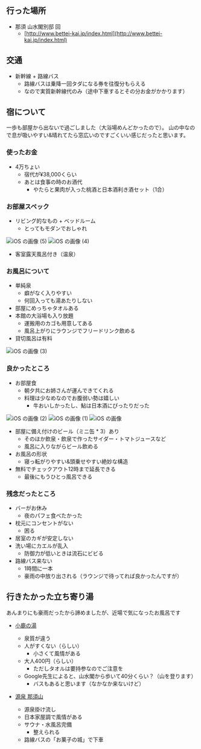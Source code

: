 ## 行った場所
- 那須 山水閣別邸 回
  - [http://www.bettei-kai.jp/index.html](http://www.bettei-kai.jp/index.html)

## 交通
- 新幹線 + 路線バス
  - 路線バスは乗降一回タダになる券を往復分もらえる
  - なので実質新幹線代のみ（途中下車するとその分お金がかかります）

## 宿について
一歩も部屋から出ないで過ごしました（大浴場めんどかったので）。
山の中なので息が吸いやすい&晴れてたら窓広いのですごくいい感じだったと思います。

### 使ったお金
- 4万ちょい
  - 宿代が¥38,000くらい
  - あとは食事の時のお酒代
    - やたらと果肉が入った桃酒と日本酒利き酒セット（1合）
### お部屋スペック
- リビング的なもの + ベッドルーム
  - とってもモダンでおしゃれ

![iOS の画像 (5)](https://user-images.githubusercontent.com/16934291/60312667-21f00400-9997-11e9-8f81-f1a0d6b09da1.jpg)
![iOS の画像 (4)](https://user-images.githubusercontent.com/16934291/60312668-21f00400-9997-11e9-89e5-7e287d3497b2.jpg)

- 客室露天風呂付き（温泉）
### お風呂について
- 単純泉
  - 癖がなく入りやすい
  - 何回入っても湯あたりしない
- 部屋にめっちゃタオルある
- 本館の大浴場も入り放題
  - 運搬用のカゴも用意してある
  - 風呂上がりにラウンジでフリードリンク飲める
- 貸切風呂は有料

![iOS の画像 (3)](https://user-images.githubusercontent.com/16934291/60312669-22889a80-9997-11e9-9ced-0d00e4c0d90b.jpg)

### 良かったところ
- お部屋食
  - 朝夕共にお姉さんが運んできてくれる
  - 料理は少なめなのでお腹弱い勢は嬉しい
    - 牛おいしかったし、鮎は日本酒にぴったりだった

![iOS の画像 (2)](https://user-images.githubusercontent.com/16934291/60312670-22889a80-9997-11e9-9ea3-fa7fe2367910.jpg)
![iOS の画像 (1)](https://user-images.githubusercontent.com/16934291/60312671-22889a80-9997-11e9-86f1-63ed53db1333.jpg)
![iOS の画像](https://user-images.githubusercontent.com/16934291/60312673-22889a80-9997-11e9-90f9-d6618b4b2468.jpg)

- 部屋に備え付けのビール（ミニ缶 * 3）あり
  - そのほか飲泉・飲泉で作ったサイダー・トマトジュースなど
  - 風呂に入りながらビール飲める
- お風呂の形状
  - 寝っ転がりやすい&頭乗せやすい絶妙な構造
- 無料でチェックアウト12時まで延長できる
  - 最後にもうひとっ風呂できる

### 残念だったところ
- バーがお休み
  - 夜のパフェ食べたかった
- 枕元にコンセントがない
  - 困る
- 居室のカギが安定しない
- 洗い場にカエルが乱入
  - 防御力が低いときは流石にビビる
- 路線バス来ない
  - 1時間に一本
  - 豪雨の中放り出される（ラウンジで待ってれば良かったんですが）

## 行きたかった立ち寄り湯
あんまりにも豪雨だったから諦めましたが、近場で気になったお風呂です

- [小鹿の湯](http://www.xn--octt84bmki.com/%E6%97%A5%E5%B8%B0%E3%82%8A%E6%B8%A9%E6%B3%89/tochigi-nasu-kojikanoyu/)
  - 泉質が違う
  - 人がすくない（らしい）
    - 小さくて風情がある
  - 大人400円（らしい）
    - ただしタオルは要持参なのでご注意を
  - Google先生によると、山水閣から歩いて40分くらい？（山を登ります）
    - バスもあると思います（なかなか来ないけど）

- [源泉 那須山](http://www.okashinoshiro.co.jp/facilities/onsen/)
  - 源泉掛け流し
  - 日本家屋調で風情がある
  - サウナ・水風呂完備
    - 整えられる
  - 路線バスの「お菓子の城」で下車
